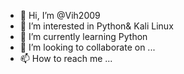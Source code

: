 - 👋 Hi, I’m @Vih2009
- 👀 I’m interested in Python& Kali Linux
- 🌱 I’m currently learning Python
- 💞️ I’m looking to collaborate on ...
- 📫 How to reach me ...

<!---
Vih2009/Vih2009 is a ✨ special ✨ repository because its `README.md` (this file) appears on your GitHub profile.
You can click the Preview link to take a look at your changes.
--->
